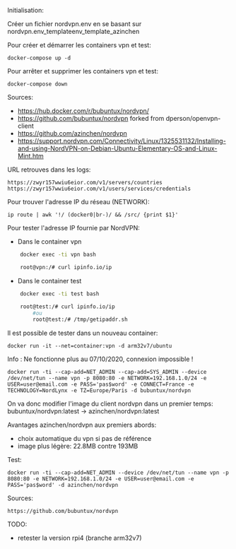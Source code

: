 Initialisation:

Créer un fichier nordvpn.env en se basant sur nordvpn.env_templateenv_template_azinchen

Pour créer et démarrer les containers vpn et test:

	docker-compose up -d

Pour arrêter et supprimer les containers vpn et test:

	docker-compose down


Sources: 
  - https://hub.docker.com/r/bubuntux/nordvpn/
  - https://github.com/bubuntux/nordvpn
	forked from dperson/openvpn-client
  - https://github.com/azinchen/nordvpn
  - https://support.nordvpn.com/Connectivity/Linux/1325531132/Installing-and-using-NordVPN-on-Debian-Ubuntu-Elementary-OS-and-Linux-Mint.htm

URL retrouves dans les logs:

	https://zwyr157wwiu6eior.com/v1/servers/countries
	https://zwyr157wwiu6eior.com/v1/users/services/credentials

Pour trouver l'adresse IP du réseau (NETWORK):

	ip route | awk '!/ (docker0|br-)/ && /src/ {print $1}'



Pour tester l'adresse IP fournie par NordVPN:
- Dans le container vpn

```bash
	docker exec -ti vpn bash

	root@vpn:/# curl ipinfo.io/ip
```
- Dans le container test

```bash
	docker exec -ti test bash

	root@test:/# curl ipinfo.io/ip
        #ou
        root@test:/# /tmp/getipaddr.sh
```

Il est possible de tester dans un nouveau container:

	docker run -it --net=container:vpn -d arm32v7/ubuntu


Info : Ne fonctionne plus au 07/10/2020, connexion impossible !  

    docker run -ti --cap-add=NET_ADMIN --cap-add=SYS_ADMIN --device /dev/net/tun --name vpn -p 8080:80 -e NETWORK=192.168.1.0/24 -e USER=user@email.com -e PASS='pas$word' -e CONNECT=France -e TECHNOLOGY=NordLynx -e TZ=Europe/Paris -d bubuntux/nordvpn 
    
On va donc modifier l'image du client nordvpn dans un premier temps:
bubuntux/nordvpn:latest -> azinchen/nordvpn:latest

Avantages azinchen/nordvpn aux premiers abords:
- choix automatique du vpn si pas de référence
- image plus légère: 22.8MB contre 193MB

Test: 

    docker run -ti --cap-add=NET_ADMIN --device /dev/net/tun --name vpn -p 8080:80 -e NETWORK=192.168.1.0/24 -e USER=user@email.com -e PASS='pas$word' -d azinchen/nordvpn

Sources: 
    
    https://github.com/bubuntux/nordvpn
    
TODO:
- retester la version rpi4 (branche arm32v7)
    